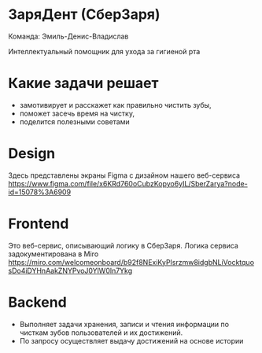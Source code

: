 # ЗаряДент (СберЗаря)

Команда: Эмиль-Денис-Владислав

Интеллектуальный помощник для ухода за гигиеной рта

# Какие задачи решает

* замотивирует и расскажет как правильно чистить зубы, 
* поможет засечь время на чистку, 
* поделится полезными советами

# Design

Здесь представлены экраны Figma с дизайном нашего веб-сервиса https://www.figma.com/file/x6KRd760oCubzKopyo6yIL/SberZarya?node-id=15078%3A6909

# Frontend

Это веб-сервис, описывающий логику в СберЗаря. Логика сервиса задокументирована в Miro https://miro.com/welcomeonboard/b92f8NExiKyPIsrzmw8idgbNLiVocktquosDo4iDYHnAakZNYPvoJ0YlW0ln7Ykg

# Backend

* Выполняет задачи хранения, записи и чтения информации по чисткам зубов пользователей и их достижений. 
* По запросу осуществляет выдачу достижений на основе истории
